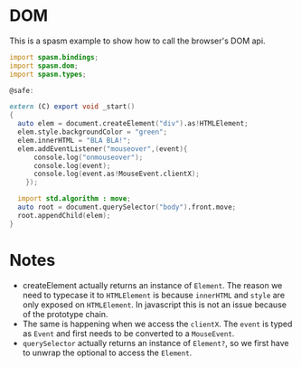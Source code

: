 # DOM

This is a spasm example to show how to call the browser's DOM api.

```d
import spasm.bindings;
import spasm.dom;
import spasm.types;

@safe:

extern (C) export void _start()
{
  auto elem = document.createElement("div").as!HTMLElement;
  elem.style.backgroundColor = "green";
  elem.innerHTML = "BLA BLA!";
  elem.addEventListener("mouseover",(event){
      console.log("onmouseover");
      console.log(event);
      console.log(event.as!MouseEvent.clientX);
    });

  import std.algorithm : move;
  auto root = document.querySelector("body").front.move;
  root.appendChild(elem);
}
```

# Notes

* createElement actually returns an instance of `Element`. The reason we need to typecase it to `HTMLElement` is because `innerHTML` and `style` are only exposed on `HTMLElement`. In javascript this is not an issue because of the prototype chain.
* The same is happening when we access the `clientX`. The `event` is typed as `Event` and first needs to be converted to a `MouseEvent`.
* `querySelector` actually returns an instance of `Element?`, so we first have to unwrap the optional to access the `Element`.
